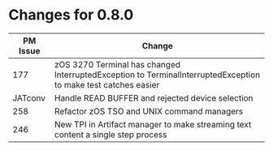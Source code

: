 # Changes for 0.8.0

| PM Issue      | Change        |
| ------------- | ------------- |
| 177  | zOS 3270 Terminal has changed InterruptedException to TerminalInterruptedException to make test catches easier |
| JATconv | Handle READ BUFFER and rejected device selection |
| 258 | Refactor zOS TSO and UNIX command managers |
| 246 | New TPI in Artifact manager to make streaming text content a single step process |
